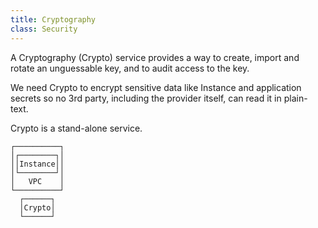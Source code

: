 ```yaml
---
title: Cryptography
class: Security
---
```


A Cryptography (Crypto) service provides a way to create, import and rotate an unguessable key, and to audit access to the key.

We need Crypto to encrypt sensitive data like Instance and application secrets so no 3rd party, including the provider itself, can read it in plain-text.

Crypto is a stand-alone service.

```ascii
┌──────────┐
│┌────────┐│
││Instance││
│└────────┘│
│   VPC    │
└──────────┘
  ┌──────┐  
  │Crypto│  
  └──────┘  
```